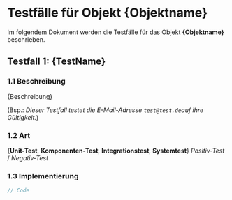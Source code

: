 # Testfälle für Objekt **{Objektname}**

Im folgendem Dokument werden die Testfälle für das Objekt **{Objektname}** beschrieben.

## Testfall 1: **{TestName}**

### 1.1 Beschreibung

{Beschreibung}

(Bsp.: *Dieser Testfall testet die E-Mail-Adresse `test@test.de`auf ihre Gültigkeit.*)

### 1.2 Art

{**Unit-Test**, **Komponenten-Test**, **Integrationstest**, **Systemtest**} *Positiv-Test* / *Negativ-Test*

### 1.3 Implementierung

```csharp
// Code
```